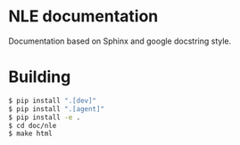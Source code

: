 # NLE documentation

Documentation based on Sphinx and google docstring style.

# Building

```bash
$ pip install ".[dev]"
$ pip install ".[agent]"
$ pip install -e .
$ cd doc/nle
$ make html
```
